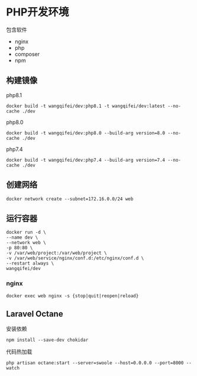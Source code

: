 # PHP开发环境

包含软件
- nginx
- php
- composer
- npm

## 构建镜像

php8.1
```shell
docker build -t wangqifei/dev:php8.1 -t wangqifei/dev:latest --no-cache ./dev
```

php8.0
```shell
docker build -t wangqifei/dev:php8.0 --build-arg version=8.0 --no-cache ./dev
```

php7.4
```shell
docker build -t wangqifei/dev:php7.4 --build-arg version=7.4 --no-cache ./dev
```

## 创建网络

```shell
docker network create --subnet=172.16.0.0/24 web
```

## 运行容器

```shell
docker run -d \
--name dev \
--network web \
-p 80:80 \
-v /var/web/project:/var/web/project \
-v /var/web/service/nginx/conf.d:/etc/nginx/conf.d \
--restart always \
wangqifei/dev
```

### nginx
```shell
docker exec web nginx -s {stop|quit|reopen|reload}
```

## Laravel Octane

安装依赖
```shell
npm install --save-dev chokidar
```

代码热加载
```shell
php artisan octane:start --server=swoole --host=0.0.0.0 --port=8000 --watch
```
